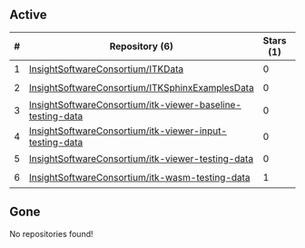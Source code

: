 ## Active
| # | Repository (6) | Stars (1) | Dataset (6) | `run` | `containers-run` |
| --- | --- | --- | --- | --- | --- |
| 1 | [InsightSoftwareConsortium/ITKData](https://github.com/InsightSoftwareConsortium/ITKData) | 0 | :heavy_check_mark: |  |  |
| 2 | [InsightSoftwareConsortium/ITKSphinxExamplesData](https://github.com/InsightSoftwareConsortium/ITKSphinxExamplesData) | 0 | :heavy_check_mark: |  |  |
| 3 | [InsightSoftwareConsortium/itk-viewer-baseline-testing-data](https://github.com/InsightSoftwareConsortium/itk-viewer-baseline-testing-data) | 0 | :heavy_check_mark: |  |  |
| 4 | [InsightSoftwareConsortium/itk-viewer-input-testing-data](https://github.com/InsightSoftwareConsortium/itk-viewer-input-testing-data) | 0 | :heavy_check_mark: |  |  |
| 5 | [InsightSoftwareConsortium/itk-viewer-testing-data](https://github.com/InsightSoftwareConsortium/itk-viewer-testing-data) | 0 | :heavy_check_mark: |  |  |
| 6 | [InsightSoftwareConsortium/itk-wasm-testing-data](https://github.com/InsightSoftwareConsortium/itk-wasm-testing-data) | 1 | :heavy_check_mark: |  |  |

## Gone
No repositories found!
